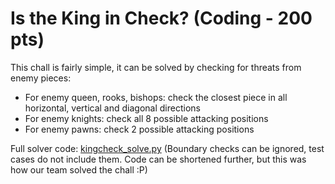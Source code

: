 # Is the King in Check? (Coding - 200 pts)

This chall is fairly simple, it can be solved by checking for threats from enemy pieces:
- For enemy queen, rooks, bishops: check the closest piece in all horizontal, vertical and diagonal directions
- For enemy knights: check all 8 possible attacking positions
- For enemy pawns: check 2 possible attacking positions

Full solver code: [kingcheck_solve.py](kingcheck_solve.py)
(Boundary checks can be ignored, test cases do not include them. Code can be shortened further, but this was how our team solved the chall :P)
